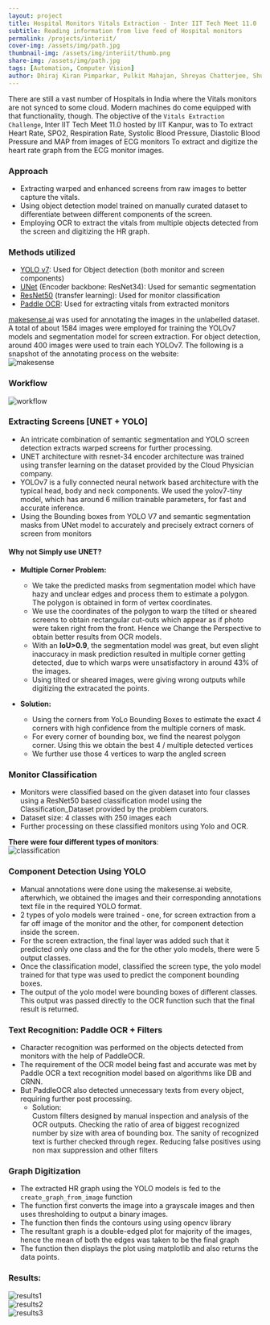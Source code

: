 ```yaml
---
layout: project
title: Hospital Monitors Vitals Extraction - Inter IIT Tech Meet 11.0
subtitle: Reading information from live feed of Hospital monitors
permalink: /projects/interiit/  
cover-img: /assets/img/path.jpg
thumbnail-img: /assets/img/interiit/thumb.png
share-img: /assets/img/path.jpg
tags: [Automation, Computer Vision]
author: Dhiraj Kiran Pimparkar, Pulkit Mahajan, Shreyas Chatterjee, Shubham Awasthi
---
```


There are still a vast number of Hospitals in India where the Vitals monitors are not synced to some cloud. Modern machines do come equipped with that functionality, though. The objective of the `Vitals Extraction Challenge`, Inter IIT Tech Meet 11.0 hosted by IIT Kanpur, was to To extract Heart Rate, SPO2, Respiration Rate, Systolic Blood Pressure, 
Diastolic Blood Pressure and MAP from images of ECG monitors
To extract and digitize the heart rate graph from the ECG monitor images. 

### Approach
- Extracting warped and enhanced screens from raw images to better capture 
the vitals.
- Using object detection model trained on manually curated dataset to 
differentiate between different components of the screen.
- Employing OCR to extract the vitals from multiple objects detected from 
the screen and digitizing the HR graph. 

### Methods utilized
- [YOLO v7](https://github.com/WongKinYiu/yolov7): Used for Object detection (both monitor and screen components)
- [UNet](https://github.com/zhixuhao/unet) (Encoder backbone: ResNet34): Used for semantic segmentation
- [ResNet50](https://github.com/KaimingHe/deep-residual-networks) (transfer learning): Used for monitor classification
- [Paddle OCR](https://github.com/PaddlePaddle/PaddleOCR): Used for extracting vitals from extracted monitors

[makesense.ai](www.makesense.ai) was used for annotating the images in the unlabelled dataset.
A total of about 1584 images were employed for training the YOLOv7 models and 
segmentation model for screen extraction.
For object detection, around 400 images were used to train each YOLOv7.
The following is a snapshot of the annotating process on the website:  
![makesense](/assets/img/interiit/makesense.png) 

### Workflow 
![workflow](/assets/img/interiit/workflow.png) 

### Extracting Screens [UNET + YOLO] 
- An intricate combination of semantic segmentation and YOLO screen detection 
extracts warped screens for further processing.
- UNET architecture with resnet-34 encoder architecture was trained using 
transfer learning on the dataset provided by the Cloud Physician company.
- YOLOv7 is a fully connected neural network based architecture with the typical 
head, body and neck components. We used the yolov7-tiny model, which has 
around 6 million trainable parameters, for fast and accurate inference.
- Using the Bounding boxes from YOLO V7 and semantic segmentation masks 
from UNet model to accurately and precisely extract corners of screen from 
monitors

#### Why not Simply use UNET?
- **Multiple Corner Problem:**
    - We take the predicted masks from segmentation model which have hazy and unclear edges 
    and process them to estimate a polygon. The polygon is obtained in form of vertex 
    coordinates.
    - We use the coordinates of the polygon to warp the tilted or sheared screens to obtain 
    rectangular cut-outs which appear as if photo were taken right from the front. Hence we 
    Change the Perspective to obtain better results from OCR models.
    - With an **IoU>0.9**, the segmentation model was great, but even slight inaccuracy in mask 
    prediction resulted in multiple corner getting detected, due to which warps were 
    unsatisfactory in around 43% of the images.
    - Using tilted or sheared images, were giving wrong outputs while digitizing the extracated 
    the points. 

- **Solution:**  
    - Using the corners from YoLo Bounding Boxes to estimate the exact 
    4 corners with high confidence from the multiple corners of mask. 
    - For every corner of bounding box, we find the nearest polygon corner. 
    Using this we obtain the best 4 / multiple detected vertices
    - We further use those 4 vertices to warp the angled screen


### Monitor Classification 
- Monitors were classified based on the given dataset into four classes 
using a ResNet50 based classification model using the 
Classification_Dataset provided by the problem curators.
- Dataset size: 4 classes with 250 images each
- Further processing on these classified monitors using Yolo and OCR. 

**There were four different types of monitors**:  
![classification](/assets/img/interiit/classification.png)  

### Component Detection Using YOLO
- Manual annotations were done using the makesense.ai website, afterwhich, we 
obtained the images and their corresponding annotations text file in the required 
YOLO format.
- 2 types of yolo models were trained - one, for screen extraction from a far off image 
of the monitor and the other, for component detection inside the screen.
- For the screen extraction, the final layer was added such that it predicted only one 
class and the for the other yolo models, there were 5 output classes.
- Once the classification model, classified the screen type, the yolo model trained for 
that type was used to predict the component bounding boxes.
- The output of the yolo model were bounding boxes of different classes. This output 
was passed directly to the OCR function such that the final result is returned.

### Text Recognition: Paddle OCR + Filters 
- Character recognition was performed on the objects detected from monitors 
with the help of PaddleOCR.
- The requirement of the OCR model being fast and accurate was met by 
Paddle OCR a text recognition model based on algorithms like DB and 
CRNN.
- But PaddleOCR also detected unnecessary texts from every object, requiring 
further post processing. 
    - Solution:  
    Custom filters designed by manual inspection and analysis of the 
    OCR outputs. 
    Checking the ratio of area of biggest recognized number by size with 
    area of bounding box.
    The sanity of recognized text is further checked through regex.
    Reducing false positives using non max suppression and other filters

### Graph Digitization
- The extracted HR graph using the YOLO models is fed to the 
`create_graph_from_image` function
- The function first converts the image into a grayscale images and then 
uses thresholding to output a binary images.
- The function then finds the contours using using opencv library 
- The resultant graph is a double-edged plot for majority of the images, 
hence the mean of both the edges was taken to be the final graph
- The function then displays the plot using matplotlib and also returns the 
data points. 


### Results: 
![results1](/assets/img/interiit/results0.png)  
![results2](/assets/img/interiit/results1.png)  
![results3](/assets/img/interiit/results3.png)  
